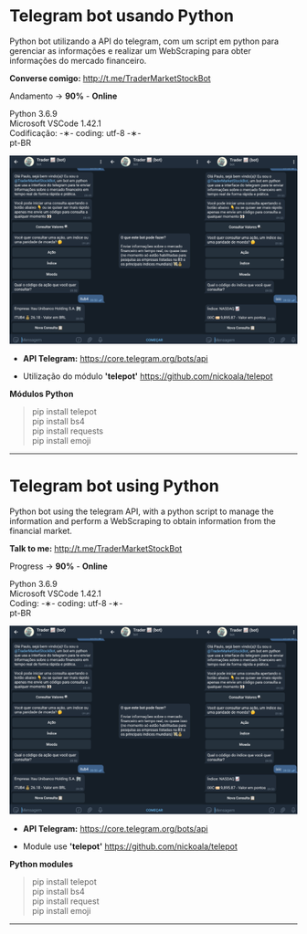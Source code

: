 # Telegram bot usando Python

Python bot utilizando a API do telegram, com um script em python para gerenciar as informações e realizar um WebScraping para obter informações do mercado financeiro.

<strong>Converse comigo:</strong> http://t.me/TraderMarketStockBot

Andamento -> <strong>90%</strong> - <strong>Online</strong>

Python 3.6.9 </br>
Microsoft VSCode 1.42.1 </br>
Codificação: -&lowast;- coding: utf-8 -&lowast;- </br>
pt-BR </br> 

![all-trader](https://github.com/alpdias/bot-telegram-python/blob/master/img/all-trader.png)

* <strong>API Telegram:</strong> https://core.telegram.org/bots/api

* Utilização do módulo <strong>'telepot'</strong> https://github.com/nickoala/telepot

<strong>Módulos Python</strong>

> pip install telepot </br> 
> pip install bs4 </br>
> pip install requests </br>
> pip install emoji

---------------------------------------------------------------------------------------------------------------------------------

# Telegram bot using Python

Python bot using the telegram API, with a python script to manage the information and perform a WebScraping to obtain information from the financial market.

<strong>Talk to me:</strong> http://t.me/TraderMarketStockBot

Progress -> <strong>90%</strong> - <strong>Online</strong>

Python 3.6.9 </br>
Microsoft VSCode 1.42.1 </br>
Coding: -&lowast;- coding: utf-8 -&lowast;- </br>
pt-BR </br>

![all-trader](https://github.com/alpdias/bot-telegram-python/blob/master/img/all-trader.png)

* <strong>API Telegram:</strong> https://core.telegram.org/bots/api

* Module use <strong>'telepot'</strong> https://github.com/nickoala/telepot

<strong>Python modules</strong>

> pip install telepot </br>
> pip install bs4 </br>
> pip install request </br>
> pip install emoji

---------------------------------------------------------------------------------------------------------------------------------
